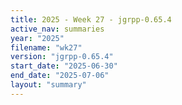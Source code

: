 ```yaml
---
title: 2025 - Week 27 - jgrpp-0.65.4
active_nav: summaries
year: "2025"
filename: "wk27"
version: "jgrpp-0.65.4"
start_date: "2025-06-30"
end_date: "2025-07-06"
layout: "summary"
---
```

